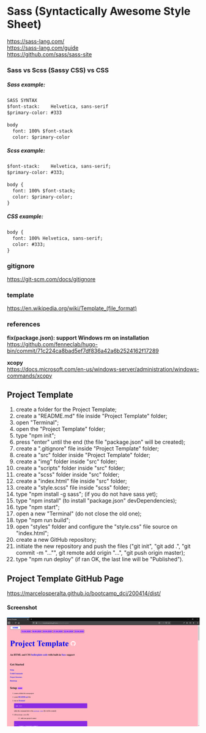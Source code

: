 # Sass (Syntactically Awesome Style Sheet)

https://sass-lang.com/  
https://sass-lang.com/guide  
https://github.com/sass/sass-site

### Sass vs Scss (Sassy CSS) vs CSS

##### Sass example:

```
SASS SYNTAX
$font-stack:    Helvetica, sans-serif
$primary-color: #333

body
  font: 100% $font-stack
  color: $primary-color
```

##### Scss example:

```
$font-stack:    Helvetica, sans-serif;
$primary-color: #333;

body {
  font: 100% $font-stack;
  color: $primary-color;
}
```

##### CSS example:

```
body {
  font: 100% Helvetica, sans-serif;
  color: #333;
}
```

### gitignore

https://git-scm.com/docs/gitignore

### template

https://en.wikipedia.org/wiki/Template_(file_format)

### references

**fix(package.json): support Windows rm on installation**  
https://github.com/fenneclab/hugo-bin/commit/71c224ca8bad5ef7df836a42a6b2524162f17289  

**xcopy**  
https://docs.microsoft.com/en-us/windows-server/administration/windows-commands/xcopy  

## Project Template

1. create a folder for the Project Template;
2. create a "README.md" file inside "Project Template" folder;
3. open "Terminal";
4. open the "Project Template" folder;
5. type "npm init";
6. press "enter" until the end (the file "package.json" will be created);
7. create a ".gitignore" file inside "Project Template" folder;
8. create a "src" folder inside "Project Template" folder;
9. create a "img" folder inside "src" folder;
10. create a "scripts" folder inside "src" folder;
11. create a "scss" folder inside "src" folder;
12. create a "index.html" file inside "src" folder;
13. create a "style.scss" file inside "scss" folder;
14. type "npm install -g sass"; (if you do not have sass yet);
15. type "npm install" (to install "package.json" devDependencies);
16. type "npm start";
17. open a new "Terminal" (do not close the old one);
18. type "npm run build";
19. open "styles" folder and configure the "style.css" file source on "index.html";
20. create a new GitHub repository;
21. initiate the new repository and push the files ("git init", "git add .", "git commit -m "..."", git remote add origin "...", "git push origin master);
22. type "npm run deploy" (if ran OK, the last line will be "Published").

## Project Template GitHub Page

https://marcelosperalta.github.io/bootcamp_dci/200414/dist/

#### Screenshot

![webpage](./src/img/screen.png)